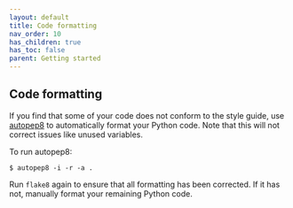 ```yaml
---
layout: default
title: Code formatting
nav_order: 10
has_children: true
has_toc: false
parent: Getting started
---
```

Code formatting
---------------
If you find that some of your code does not conform to the style guide, use [autopep8](https://pypi.org/project/autopep8/0.8/) to automatically format your Python code. Note that this will not correct issues like unused variables.

To run autopep8:
```
$ autopep8 -i -r -a .
```
Run `flake8` again to ensure that all formatting has been corrected. If it has not, manually format your remaining Python code.
